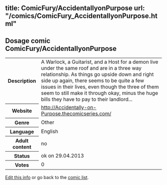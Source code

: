 title: ComicFury/AccidentallyonPurpose
url: "/comics/ComicFury_AccidentallyonPurpose.html"
---
Dosage comic ComicFury/AccidentallyonPurpose
-----------------------------------------

<p id="msg"></p>
<script type="text/javascript">
if (window.location.search === '?edit_info_mail=sent_ok') {
  var elem = document.getElementById("msg");
  elem.innerHTML = 'Edited information sucessfully sent for review, which is usually done daily. Thanks!';
  elem.className = 'ok';
}
</script>
<table class="comicinfo">
<tr>
<th>Description</th><td>A Warlock, a Guitarist, and a Host for a demon live under the same roof and are in a three way relationship. As things go upside down and right side up again, there seems to be quite a few issues in their lives, even though the three of them seem to still make it through okay, minus the huge bills they have to pay to their landlord...</td>
</tr>
<tr>
<th>Website</th><td><a href="http://Accidentally-on-Purpose.thecomicseries.com/">http://Accidentally-on-Purpose.thecomicseries.com/</a></td>
</tr>
<tr>
<th>Genre</th><td>Other</td>
</tr>
<tr>
<th>Language</th><td>English</td>
</tr>
<tr>
<th>Adult content</th><td>no</td>
</tr>
<tr>
<th>Status</th><td>ok on 29.04.2013</td>
</tr>
<tr>
<th>Votes</th><td>0</td>
</tr>
</table>

[Edit this info](ComicFury_AccidentallyonPurpose_edit.html) or go back to the [comic list](../comic-index.html).
